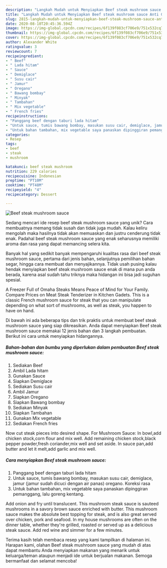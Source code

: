 ```yaml
---
description: "Langkah Mudah untuk Menyiapkan Beef steak mushroom sauce Anti Gagal"
title: "Langkah Mudah untuk Menyiapkan Beef steak mushroom sauce Anti Gagal"
slug: 2815-langkah-mudah-untuk-menyiapkan-beef-steak-mushroom-sauce-anti-gagal
date: 2020-08-10T20:45:36.594Z
image: https://img-global.cpcdn.com/recipes/6f139f083cf706e9/751x532cq70/beef-steak-mushroom-sauce-foto-resep-utama.jpg
thumbnail: https://img-global.cpcdn.com/recipes/6f139f083cf706e9/751x532cq70/beef-steak-mushroom-sauce-foto-resep-utama.jpg
cover: https://img-global.cpcdn.com/recipes/6f139f083cf706e9/751x532cq70/beef-steak-mushroom-sauce-foto-resep-utama.jpg
author: Alexander White
ratingvalue: 3
reviewcount: 7
recipeingredient:
- " Beef"
- " Lada hitam"
- " Sauce"
- " Demiglace"
- " Susu cair"
- " Jamur"
- " Oregano"
- " Bawang bombay"
- " Minyak"
- " Tambahan"
- " Mix vegetable"
- " French fries"
recipeinstructions:
- "Panggang beef dengan taburi lada hitam"
- "Untuk sauce, tumis bawang bombay, masukan susu cair, demiglace, jamur (jamur sudah dicuci dengan air panas) oregano. Koreksi rasa"
- "Untuk bahan tambahan, mix vegetable saya panaskan dipinggiran pemanggang, lalu goreng kentang."
categories:
- Resep
tags:
- beef
- steak
- mushroom

katakunci: beef steak mushroom 
nutrition: 229 calories
recipecuisine: Indonesian
preptime: "PT10M"
cooktime: "PT48M"
recipeyield: "4"
recipecategory: Dessert

---
```



![Beef steak mushroom sauce](https://img-global.cpcdn.com/recipes/6f139f083cf706e9/751x532cq70/beef-steak-mushroom-sauce-foto-resep-utama.jpg)

Sedang mencari ide resep beef steak mushroom sauce yang unik? Cara membuatnya memang tidak susah dan tidak juga mudah. Kalau keliru mengolah maka hasilnya tidak akan memuaskan dan justru cenderung tidak enak. Padahal beef steak mushroom sauce yang enak seharusnya memiliki aroma dan rasa yang dapat memancing selera kita.

Banyak hal yang sedikit banyak mempengaruhi kualitas rasa dari beef steak mushroom sauce, pertama dari jenis bahan, selanjutnya pemilihan bahan segar, hingga cara membuat dan menyajikannya. Tidak usah pusing kalau hendak menyiapkan beef steak mushroom sauce enak di mana pun anda berada, karena asal sudah tahu triknya maka hidangan ini bisa jadi suguhan spesial.

A Freezer Full of Omaha Steaks Means Peace of Mind for Your Family. Compare Prices on Meat Steak Tenderizer in Kitchen Gadets. This is a classic French mushroom sauce for steak that you can manipulate depending on what sort of mushrooms, as well as steak, you happen to have on hand.


Di bawah ini ada beberapa tips dan trik praktis untuk membuat beef steak mushroom sauce yang siap dikreasikan. Anda dapat menyiapkan Beef steak mushroom sauce memakai 12 jenis bahan dan 3 langkah pembuatan. Berikut ini cara untuk menyiapkan hidangannya.

<!--inarticleads1-->

##### Bahan-bahan dan bumbu yang diperlukan dalam pembuatan Beef steak mushroom sauce:

1. Sediakan  Beef
1. Ambil  Lada hitam
1. Gunakan  Sauce
1. Siapkan  Demiglace
1. Sediakan  Susu cair
1. Ambil  Jamur
1. Siapkan  Oregano
1. Siapkan  Bawang bombay
1. Sediakan  Minyak
1. Siapkan  Tambahan
1. Gunakan  Mix vegetable
1. Sediakan  French fries


Now cut steak pieces into desired shape. For Mushroom Sauce: In bowl,add chicken stock,corn flour and mix well. Add remaining chicken stock,black pepper powder,fresh coriander,mix well and set aside. In sauce pan,add butter and let it melt,add garlic and mix well. 

<!--inarticleads2-->

##### Cara menyiapkan Beef steak mushroom sauce:

1. Panggang beef dengan taburi lada hitam
1. Untuk sauce, tumis bawang bombay, masukan susu cair, demiglace, jamur (jamur sudah dicuci dengan air panas) oregano. Koreksi rasa
1. Untuk bahan tambahan, mix vegetable saya panaskan dipinggiran pemanggang, lalu goreng kentang.


Add onion and fry until translucent. This mushroom steak sauce is sauteed mushrooms in a savory brown sauce enriched with butter. This mushroom sauce makes the absolute best topping for steak, and is also great served over chicken, pork and seafood. In my house mushrooms are often on the dinner table, whether they&#39;re grilled, roasted or served up as a delicious steak sauce. Add red wine and simmer for a few minutes. 

Terima kasih telah membaca resep yang kami tampilkan di halaman ini. Harapan kami, olahan Beef steak mushroom sauce yang mudah di atas dapat membantu Anda menyiapkan makanan yang menarik untuk keluarga/teman ataupun menjadi ide untuk berjualan makanan. Semoga bermanfaat dan selamat mencoba!
